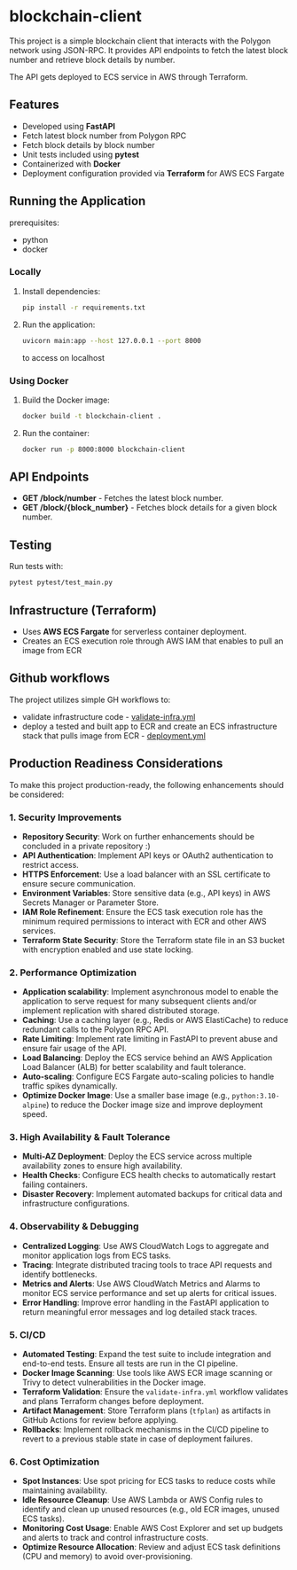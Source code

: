 # blockchain-client

This project is a simple blockchain client that interacts with the Polygon network using JSON-RPC. 
It provides API endpoints to fetch the latest block number and retrieve block details by number.

The API gets deployed to ECS service in AWS through Terraform.

## Features
- Developed using **FastAPI**
- Fetch latest block number from Polygon RPC
- Fetch block details by block number
- Unit tests included using **pytest**
- Containerized with **Docker**
- Deployment configuration provided via **Terraform** for AWS ECS Fargate

## Running the Application

prerequisites:
- python
- docker

### Locally
1. Install dependencies:
   ```sh
   pip install -r requirements.txt
   ```
2. Run the application:
   ```sh
   uvicorn main:app --host 127.0.0.1 --port 8000
   ```
   to access on localhost

### Using Docker
1. Build the Docker image:
   ```sh
   docker build -t blockchain-client .
   ```
2. Run the container:
   ```sh
   docker run -p 8000:8000 blockchain-client
   ```

## API Endpoints
- **GET /block/number** - Fetches the latest block number.
- **GET /block/{block_number}** - Fetches block details for a given block number.

## Testing
Run tests with:
```sh
pytest pytest/test_main.py
```

## Infrastructure (Terraform)
- Uses **AWS ECS Fargate** for serverless container deployment.
- Creates an ECS execution role through AWS IAM that enables to pull an image from ECR

## Github workflows
The project utilizes simple GH workflows to:
- validate infrastructure code - [validate-infra.yml](https://github.com/AugustBrzuzy/blockchain-client/blob/main/.github/workflows/validate-infra.yml)
- deploy a tested and built app to ECR and create an ECS infrastructure stack that pulls image from ECR - [deployment.yml](https://github.com/AugustBrzuzy/blockchain-client/blob/main/.github/workflows/deployment.yml)

## **Production Readiness Considerations**

To make this project production-ready, the following enhancements should be considered:

### **1. Security Improvements**
- **Repository Security**: Work on further enhancements should be concluded in a private repository :)
- **API Authentication**: Implement API keys or OAuth2 authentication to restrict access.
- **HTTPS Enforcement**: Use a load balancer with an SSL certificate to ensure secure communication.
- **Environment Variables**: Store sensitive data (e.g., API keys) in AWS Secrets Manager or Parameter Store.
- **IAM Role Refinement**: Ensure the ECS task execution role has the minimum required permissions to interact with ECR and other AWS services.
- **Terraform State Security**: Store the Terraform state file in an S3 bucket with encryption enabled and use state locking.

### **2. Performance Optimization**
- **Application scalability**: Implement asynchronous model to enable the application to serve request for many subsequent clients and/or implement replication with shared distributed storage.
- **Caching**: Use a caching layer (e.g., Redis or AWS ElastiCache) to reduce redundant calls to the Polygon RPC API.
- **Rate Limiting**: Implement rate limiting in FastAPI to prevent abuse and ensure fair usage of the API.
- **Load Balancing**: Deploy the ECS service behind an AWS Application Load Balancer (ALB) for better scalability and fault tolerance.
- **Auto-scaling**: Configure ECS Fargate auto-scaling policies to handle traffic spikes dynamically.
- **Optimize Docker Image**: Use a smaller base image (e.g., `python:3.10-alpine`) to reduce the Docker image size and improve deployment speed.

### **3. High Availability & Fault Tolerance**
- **Multi-AZ Deployment**: Deploy the ECS service across multiple availability zones to ensure high availability.
- **Health Checks**: Configure ECS health checks to automatically restart failing containers.
- **Disaster Recovery**: Implement automated backups for critical data and infrastructure configurations.

### **4. Observability & Debugging**
- **Centralized Logging**: Use AWS CloudWatch Logs to aggregate and monitor application logs from ECS tasks.
- **Tracing**: Integrate distributed tracing tools to trace API requests and identify bottlenecks.
- **Metrics and Alerts**: Use AWS CloudWatch Metrics and Alarms to monitor ECS service performance and set up alerts for critical issues.
- **Error Handling**: Improve error handling in the FastAPI application to return meaningful error messages and log detailed stack traces.

### **5. CI/CD**
- **Automated Testing**: Expand the test suite to include integration and end-to-end tests. Ensure all tests are run in the CI pipeline.
- **Docker Image Scanning**: Use tools like AWS ECR image scanning or Trivy to detect vulnerabilities in the Docker image.
- **Terraform Validation**: Ensure the `validate-infra.yml` workflow validates and plans Terraform changes before deployment.
- **Artifact Management**: Store Terraform plans (`tfplan`) as artifacts in GitHub Actions for review before applying.
- **Rollbacks**: Implement rollback mechanisms in the CI/CD pipeline to revert to a previous stable state in case of deployment failures.

### **6. Cost Optimization**
- **Spot Instances**: Use spot pricing for ECS tasks to reduce costs while maintaining availability.
- **Idle Resource Cleanup**: Use AWS Lambda or AWS Config rules to identify and clean up unused resources (e.g., old ECR images, unused ECS tasks).
- **Monitoring Cost Usage**: Enable AWS Cost Explorer and set up budgets and alerts to track and control infrastructure costs.
- **Optimize Resource Allocation**: Review and adjust ECS task definitions (CPU and memory) to avoid over-provisioning.